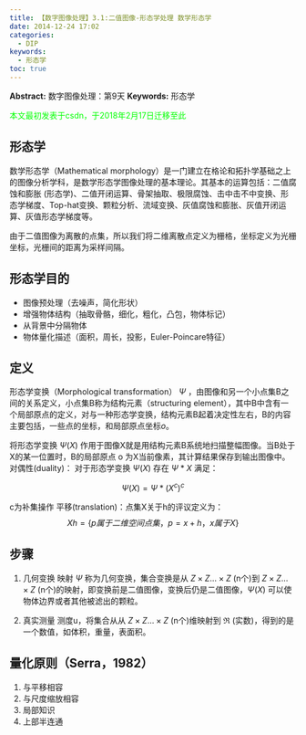 ```yaml
---
title: 【数字图像处理】3.1:二值图像-形态学处理 数学形态学
date: 2014-12-24 17:02
categories:
  - DIP
keywords:
  - 形态学
toc: true
---
```

**Abstract:** 数字图像处理：第9天
**Keywords:** 形态学
<!--more-->
<font color="00FF00">本文最初发表于csdn，于2018年2月17日迁移至此</font>

## 形态学
数学形态学（Mathematical morphology）是一门建立在格论和拓扑学基础之上的图像分析学科，是数学形态学图像处理的基本理论。其基本的运算包括：二值腐蚀和膨胀 (形态学)、二值开闭运算、骨架抽取、极限腐蚀、击中击不中变换、形态学梯度、Top-hat变换、颗粒分析、流域变换、灰值腐蚀和膨胀、灰值开闭运算、灰值形态学梯度等。

由于二值图像为离散的点集，所以我们将二维离散点定义为栅格，坐标定义为光栅坐标，光栅间的距离为采样间隔。

## 形态学目的

- 图像预处理（去噪声，简化形状）
- 增强物体结构（抽取骨骼，细化，粗化，凸包，物体标记）
- 从背景中分隔物体
- 物体量化描述（面积，周长，投影，Euler-Poincare特征）

## 定义

形态学变换（Morphological transformation） $\Psi$ ，由图像和另一个小点集B之间的关系定义，小点集B称为结构元素（structuring element），其中B中含有一个局部原点的定义，对与一种形态学变换，结构元素B起着决定性左右，B的内容主要包括，一些点的坐标，和局部原点坐标*o*。

将形态学变换 $\Psi(X)$ 作用于图像X就是用结构元素B系统地扫描整幅图像。当B处于X的某一位置时，B的局部原点 o 为X当前像素，其计算结果保存到输出图像中。
对偶性(duality)：
对于形态学变换 $\Psi(X)$ 存在 $\Psi*X$ 满足：


$$
\Psi(X)={\Psi*(X^c)}^c
$$

c为补集操作
平移(translation)：点集X关于h的评议定义为：
$$
Xh=\{p属于二维空间点集 ，p=x+h，x属于X\}
$$
## 步骤

1. 几何变换
映射 $\Psi$ 称为几何变换，集合变换是从 $Z \times Z\dots\times Z$ (n个)到 $Z \times Z\dots\times Z$ (n个)的映射，即变换前是二值图像，变换后仍是二值图像，$\Psi(X)$ 可以使物体边界或者其他被滤出的颗粒。

2. 真实测量
测度u，将集合从从 $Z \times Z\dots\times Z$ (n个)维映射到 $\Re$ (实数)，得到的是一个数值，如体积，重量，表面积。

## 量化原则（Serra，1982）

1. 与平移相容
2. 与尺度缩放相容
3. 局部知识
4. 上部半连通
